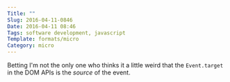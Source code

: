 ```yaml
---
Title: ""
Slug: 2016-04-11-0846
Date: 2016-04-11 08:46
Tags: software development, javascript
Template: formats/micro
Category: micro
---
```


Betting I'm not the only one who thinks it a little weird that the `Event.target` in the DOM APIs is the *source* of the event.
